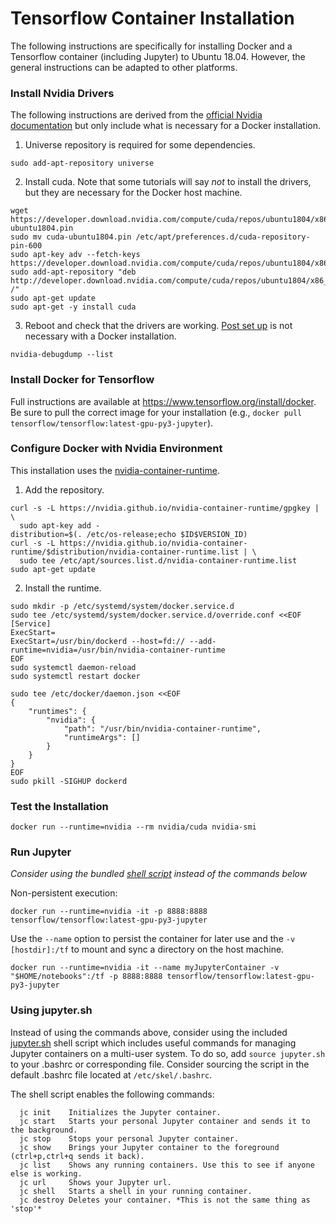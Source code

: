 # Tensorflow Container Installation
The following instructions are specifically for installing Docker and a Tensorflow container (including Jupyter)
to Ubuntu 18.04. However, the general instructions can be adapted to other platforms.

### Install Nvidia Drivers
The following instructions are derived from the [official Nvidia documentation](https://docs.nvidia.com/cuda/cuda-installation-guide-linux/index.html) but only include what is necessary for a Docker installation.

1. Universe repository is required for some dependencies.

`sudo add-apt-repository universe`

2. Install cuda. Note that some tutorials will say *not* to install the drivers, but they are necessary
for the Docker host machine.

```
wget https://developer.download.nvidia.com/compute/cuda/repos/ubuntu1804/x86_64/cuda-ubuntu1804.pin
sudo mv cuda-ubuntu1804.pin /etc/apt/preferences.d/cuda-repository-pin-600
sudo apt-key adv --fetch-keys https://developer.download.nvidia.com/compute/cuda/repos/ubuntu1804/x86_64/7fa2af80.pub
sudo add-apt-repository "deb http://developer.download.nvidia.com/compute/cuda/repos/ubuntu1804/x86_64/ /"
sudo apt-get update
sudo apt-get -y install cuda
```

3. Reboot and check that the drivers are working. [Post set up](https://docs.nvidia.com/cuda/cuda-installation-guide-linux/index.html#post-installation-actions) is not necessary with a Docker installation. 

`nvidia-debugdump --list`

### Install Docker for Tensorflow
Full instructions are available at https://www.tensorflow.org/install/docker. Be sure to pull the correct image for your installation (e.g., `docker pull tensorflow/tensorflow:latest-gpu-py3-jupyter`).

### Configure Docker with Nvidia Environment
This installation uses the [nvidia-container-runtime](https://github.com/nvidia/nvidia-container-runtime). 

1. Add the repository.
```
curl -s -L https://nvidia.github.io/nvidia-container-runtime/gpgkey | \
  sudo apt-key add -
distribution=$(. /etc/os-release;echo $ID$VERSION_ID)
curl -s -L https://nvidia.github.io/nvidia-container-runtime/$distribution/nvidia-container-runtime.list | \
  sudo tee /etc/apt/sources.list.d/nvidia-container-runtime.list
sudo apt-get update
```

2. Install the runtime.

```
sudo mkdir -p /etc/systemd/system/docker.service.d
sudo tee /etc/systemd/system/docker.service.d/override.conf <<EOF
[Service]
ExecStart=
ExecStart=/usr/bin/dockerd --host=fd:// --add-runtime=nvidia=/usr/bin/nvidia-container-runtime
EOF
sudo systemctl daemon-reload
sudo systemctl restart docker
```

```
sudo tee /etc/docker/daemon.json <<EOF
{
    "runtimes": {
        "nvidia": {
            "path": "/usr/bin/nvidia-container-runtime",
            "runtimeArgs": []
        }
    }
}
EOF
sudo pkill -SIGHUP dockerd
```

### Test the Installation

`docker run --runtime=nvidia --rm nvidia/cuda nvidia-smi`

### Run Jupyter

*Consider using the bundled [shell script](#shellscript) instead of the commands below*

Non-persistent execution:

```
docker run --runtime=nvidia -it -p 8888:8888 tensorflow/tensorflow:latest-gpu-py3-jupyter
```

Use the `--name` option to persist the container for later use and the `-v [hostdir]:/tf` to mount and sync a directory on the host machine.

```
docker run --runtime=nvidia -it --name myJupyterContainer -v "$HOME/notebooks":/tf -p 8888:8888 tensorflow/tensorflow:latest-gpu-py3-jupyter
```

### Using jupyter.sh
<a name="shellscript"></a>

Instead of using the commands above, consider using the included [jupyter.sh](jupyter.sh) shell script which includes useful commands for managing Jupyter containers on a multi-user system. To do so, add `source jupyter.sh` to your .bashrc or corresponding file. Consider sourcing the script in the default .bashrc file located at `/etc/skel/.bashrc`.

The shell script enables the following commands:

      jc init    Initializes the Jupyter container.
      jc start   Starts your personal Jupyter container and sends it to the background.
      jc stop    Stops your personal Jupyter container.
      jc show    Brings your Jupyter container to the foreground (ctrl+p,ctrl+q sends it back).
      jc list    Shows any running containers. Use this to see if anyone else is working.
      jc url     Shows your Jupyter url.
      jc shell   Starts a shell in your running container.
      jc destroy Deletes your container. *This is not the same thing as 'stop'*
